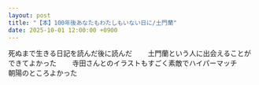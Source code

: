 ```yaml
---
layout: post
title: "【本】100年後あなたもわたしもいない日に/土門蘭"
date: 2025-10-01 12:00:00 +0900
---
```

死ぬまで生きる日記を読んだ後に読んだ　　
土門蘭という人に出会えることができてよかった　　
寺田さんとのイラストもすごく素敵でハイパーマッチ　　
朝陽のところよかった　　
